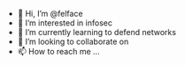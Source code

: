 - 👋 Hi, I’m @felface
- 👀 I’m interested in infosec
- 🌱 I’m currently learning to defend networks
- 💞️ I’m looking to collaborate on
- 📫 How to reach me ...

<!---
felface/felface is a ✨ special ✨ repository because its `README.md` (this file) appears on your GitHub profile.
You can click the Preview link to take a look at your changes.
--->
